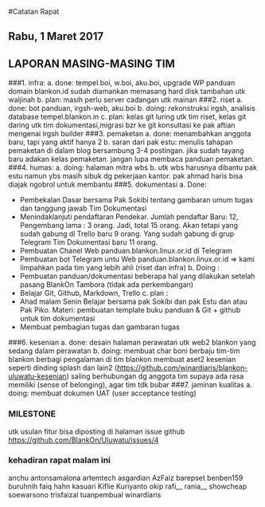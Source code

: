 #Catatan Rapat

## Rabu, 1 Maret 2017


## LAPORAN MASING-MASING TIM

###1. infra:
 a. done: tempel.boi, w.boi, aku.boi, upgrade WP panduan
          domain blankon.id sudah diamankan
          memasang hard disk tambahan utk waljinah
 b. plan:  masih perlu server cadangan utk mainan
###2. riset
 a. done: bot panduan, irgsh-web, aku.boi
 b. doing: rekonstruksi irgsh, analisis database tempel.blankon.in
 c. plan: kelas git luring utk tim riset, kelas git daring utk tim dokumentasi,migrasi bzr ke git
          konsultasi ke pak aftian mengenai irgsh builder
###3. pemaketan
 a. done: menambahkan anggota baru, tapi yang aktif hanya 2
 b. saran dari pak estu: menulis tahapan pemaketan di dalam blog
    bersambung 3-4 postingan. jika sudah tayang baru adakan
    kelas pemaketan. jangan lupa membaca panduan pemaketan.
###4. humas:
 a. doing: halaman mitra
           wbs
 b. utk wbs harusnya dibantu pak estu namun ybs masih sibuk dg pekerjaan
    kantor. pak ahmad haris bisa diajak ngobrol untuk membantu
###5. dokumentasi
 a. Done:
  * Pembekalan Dasar bersama Pak Sokibi tentang gambaran umum tugas 
	dan tanggung jawab Tim Dokumentasi
  * Menindaklanjuti pendaftaran Pendekar. Jumlah pendaftar Baru: 12, 
    Pengembang lama : 3 orang. Jadi, total 15 orang. Akan tetapi yang
    sudah gabung di Trello baru 9 orang. Yang sudah gabung di grup
    Telegram Tim Dokumentasi baru 11 orang.
  * Pembuatan Chanel Web panduan.blankon.linux.or.id di Telegram
  * Pembuatan bot Telegram untu Web panduan.blankon.linux.or.id => kami 
    limpahkan pada tim yang lebih ahli (riset dan infra)
 b. Doing :   
  * Pembuatan panduan/dokumentasi beberapa hal yang dilakukan setelah 
    pasang BlankOn Tambora (tidak ada perkembangan)
  * Belajar Git, Github, Markdown, Trello
 c. plan : 
  * Ahad malam Senin Belajar bersama pak Sokibi dan pak Estu dan atau Pak Piko. Materi: pembuatan template buku panduan & Git + github untuk tim dokumentasi
  * Membuat pembagian tugas dan gambaran tugas

###6. kesenian
 a. done: desain halaman perawatan utk web2 blankon yang sedang dalam perawatan
 b. doing: membuat char boni berbaju tim-tim blankon
           berbagi pengalaman di tim blankon
           membuat aset2 kesenian seperti dinding splash dan lain2 (https://github.com/winardiaris/blankon-uluwatu-kesenian)
          saling berhubungan dg anggota tim supaya ada rasa memiliki 
          (sense of belonging), agar tim tdk bubar
###7. jaminan kualitas
 a. doing: membuat dokumen UAT (user acceptance testing)


### MILESTONE
utk usulan fitur bisa diposting di halaman issue github https://github.com/BlankOn/Uluwatu/issues/4

### kehadiran rapat malam ini
anchu
antonsamalona
artemtech
asgardian
AzFaiz
barepset
benben159
buruhnih
faiq
hahn
kasuari
Kiflie
Kuriyanto
okip
rafi__
rania__
showcheap
soewarsono
trisfaizal
tuanpembual
winardiaris

